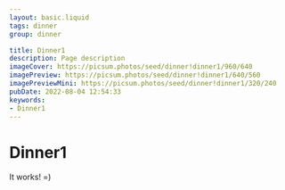 ```yaml
---
layout: basic.liquid
tags: dinner
group: dinner

title: Dinner1
description: Page description
imageCover: https://picsum.photos/seed/dinner!dinner1/960/640
imagePreview: https://picsum.photos/seed/dinner!dinner1/640/560
imagePreviewMini: https://picsum.photos/seed/dinner!dinner1/320/240
pubDate: 2022-08-04 12:54:33
keywords:
- Dinner1
---
```


# Dinner1

It works! =)
